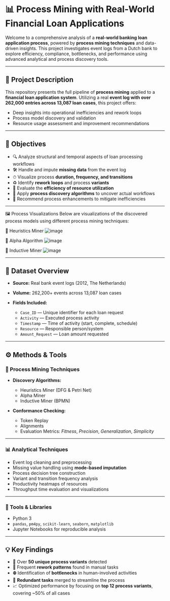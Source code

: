 # 📊 Process Mining with Real-World Financial Loan Applications

Welcome to a comprehensive analysis of a **real-world banking loan application process**, powered by **process mining techniques** and data-driven insights. This project investigates event logs from a Dutch bank to explore efficiency, compliance, bottlenecks, and performance using advanced analytical and process discovery tools.

---

## 📁 Project Description

This repository presents the full pipeline of **process mining** applied to a **financial loan application system**. Utilizing a real **event log with over 262,000 entries across 13,087 loan cases**, this project offers:

* Deep insights into operational inefficiencies and rework loops
* Process model discovery and validation
* Resource usage assessment and improvement recommendations

---

## 🎯 Objectives

* 🔍 Analyze structural and temporal aspects of loan processing workflows
* 🛠 Handle and impute **missing data** from the event log
* ⏱ Visualize process **duration, frequency, and transitions**
* ♻️ Identify **rework loops** and process **variants**
* 👷 Evaluate the **efficiency of resource utilization**
* 🧭 Apply **process discovery algorithms** to uncover actual workflows
* 🚀 Recommend process enhancements to mitigate inefficiencies

---

🖼️ Process Visualizations
Below are visualizations of the discovered process models using different process mining techniques:

🔷 Heuristics Miner
![image](https://github.com/user-attachments/assets/30f7307b-1407-4022-bb15-edbfb08b0d24)

🔷 Alpha Algorithm 
![image](https://github.com/user-attachments/assets/81f49c54-3974-48c6-af25-901dbb8b2406)

🔷 Inductive Miner 
![image](https://github.com/user-attachments/assets/785716a2-2a7a-4f96-b402-4c79f6989802)

---

## 🔎 Dataset Overview

* **Source:** Real bank event logs (2012, The Netherlands)
* **Volume:** 262,200+ events across 13,087 loan cases
* **Fields Included:**

  * `Case_ID` — Unique identifier for each loan request
  * `Activity` — Executed process activity
  * `Timestamp` — Time of activity (start, complete, schedule)
  * `Resource` — Responsible person/system
  * `Amount_Request` — Loan amount requested

---

## ⚙️ Methods & Tools

### 🔧 Process Mining Techniques

* **Discovery Algorithms:**

  * Heuristics Miner (DFG & Petri Net)
  * Alpha Miner
  * Inductive Miner (BPMN)

* **Conformance Checking:**

  * Token Replay
  * Alignments
  * Evaluation Metrics: *Fitness*, *Precision*, *Generalization*, *Simplicity*

---

### 📊 Analytical Techniques

* Event log cleaning and preprocessing
* Missing value handling using **mode-based imputation**
* Process decision tree construction
* Variant and transition frequency analysis
* Productivity heatmaps of resources
* Throughput time evaluation and visualizations

---

### 🧰 Tools & Libraries

* Python 3
* `pandas`, `pm4py`, `scikit-learn`, `seaborn`, `matplotlib`
* Jupyter Notebooks for reproducible analysis

---

## 💡 Key Findings

* 🔀 Over **50 unique process variants** detected
* 🔁 Frequent **rework patterns** found in manual tasks
* ⛔ Identification of **bottlenecks** in human-involved activities
* 🔧 **Redundant tasks** merged to streamline the process
* 📈 Optimized performance by focusing on **top 12 process variants**, covering \~50% of all cases
